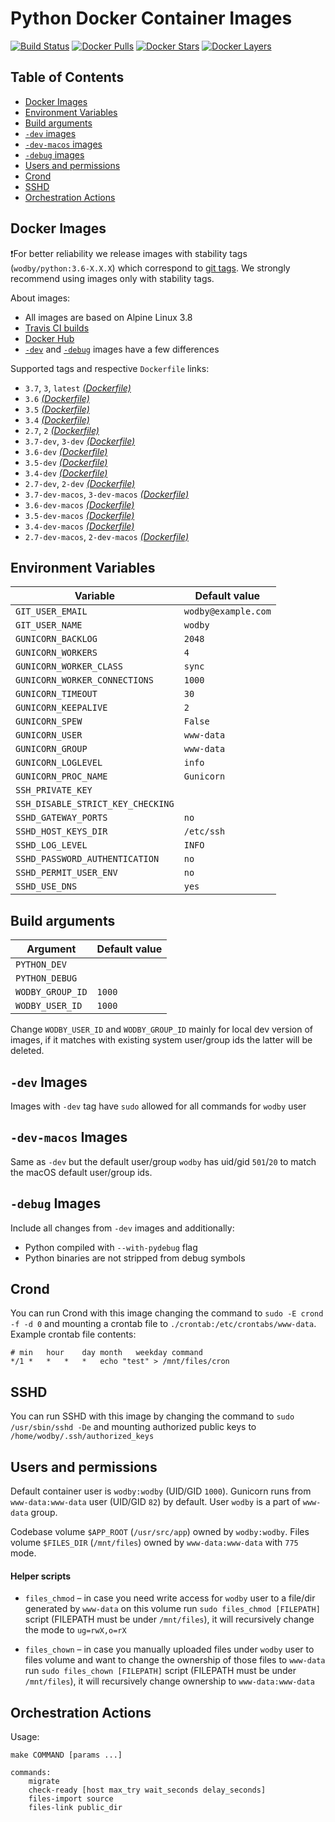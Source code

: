 # Python Docker Container Images

[![Build Status](https://travis-ci.com/wodby/python.svg?branch=master)](https://travis-ci.com/wodby/python)
[![Docker Pulls](https://img.shields.io/docker/pulls/wodby/python.svg)](https://hub.docker.com/r/wodby/python)
[![Docker Stars](https://img.shields.io/docker/stars/wodby/python.svg)](https://hub.docker.com/r/wodby/python)
[![Docker Layers](https://images.microbadger.com/badges/image/wodby/python.svg)](https://microbadger.com/images/wodby/python)

## Table of Contents

* [Docker Images](#docker-images)
* [Environment Variables](#environment-variables)
* [Build arguments](#build-arguments)    
* [`-dev` images](#-dev-images)
* [`-dev-macos` images](#-dev-macos-images)
* [`-debug` images](#-debug-images)
* [Users and permissions](#users-and-permissions)
* [Crond](#crond)
* [SSHD](#sshd)
* [Orchestration Actions](#orchestration-actions)

## Docker Images

❗For better reliability we release images with stability tags (`wodby/python:3.6-X.X.X`) which correspond to [git tags](https://github.com/wodby/python/releases). We strongly recommend using images only with stability tags. 

About images:

* All images are based on Alpine Linux 3.8
* [Travis CI builds](https://travis-ci.com/wodby/python) 
* [Docker Hub](https://hub.docker.com/r/wodby/python) 
* [`-dev`](#-dev-images) and [`-debug`](#-debug-images) images have a few differences

Supported tags and respective `Dockerfile` links:

* `3.7`, `3`, `latest` [_(Dockerfile)_](https://github.com/wodby/python/tree/master/Dockerfile)
* `3.6` [_(Dockerfile)_](https://github.com/wodby/python/tree/master/Dockerfile)
* `3.5` [_(Dockerfile)_](https://github.com/wodby/python/tree/master/Dockerfile)
* `3.4` [_(Dockerfile)_](https://github.com/wodby/python/tree/master/Dockerfile)
* `2.7`, `2` [_(Dockerfile)_](https://github.com/wodby/python/tree/master/Dockerfile)
* `3.7-dev`, `3-dev` [_(Dockerfile)_](https://github.com/wodby/python/tree/master/Dockerfile)
* `3.6-dev` [_(Dockerfile)_](https://github.com/wodby/python/tree/master/Dockerfile)
* `3.5-dev` [_(Dockerfile)_](https://github.com/wodby/python/tree/master/Dockerfile)
* `3.4-dev` [_(Dockerfile)_](https://github.com/wodby/python/tree/master/Dockerfile)
* `2.7-dev`, `2-dev` [_(Dockerfile)_](https://github.com/wodby/python/tree/master/Dockerfile)
* `3.7-dev-macos`, `3-dev-macos` [_(Dockerfile)_](https://github.com/wodby/python/tree/master/Dockerfile)
* `3.6-dev-macos` [_(Dockerfile)_](https://github.com/wodby/python/tree/master/Dockerfile)
* `3.5-dev-macos` [_(Dockerfile)_](https://github.com/wodby/python/tree/master/Dockerfile)
* `3.4-dev-macos` [_(Dockerfile)_](https://github.com/wodby/python/tree/master/Dockerfile)
* `2.7-dev-macos`, `2-dev-macos` [_(Dockerfile)_](https://github.com/wodby/python/tree/master/Dockerfile)

## Environment Variables

| Variable                          | Default value       |
| --------------------------------- | ------------------- |
| `GIT_USER_EMAIL`                  | `wodby@example.com` |
| `GIT_USER_NAME`                   | `wodby`             |
| `GUNICORN_BACKLOG`                | `2048`              |
| `GUNICORN_WORKERS`                | `4`                 |
| `GUNICORN_WORKER_CLASS`           | `sync`              |
| `GUNICORN_WORKER_CONNECTIONS`     | `1000`              |
| `GUNICORN_TIMEOUT`                | `30`                |
| `GUNICORN_KEEPALIVE`              | `2`                 |
| `GUNICORN_SPEW`                   | `False`             |
| `GUNICORN_USER`                   | `www-data`          |
| `GUNICORN_GROUP`                  | `www-data`          |
| `GUNICORN_LOGLEVEL`               | `info`              |
| `GUNICORN_PROC_NAME`              | `Gunicorn`          |
| `SSH_PRIVATE_KEY`                 |                     |
| `SSH_DISABLE_STRICT_KEY_CHECKING` |                     |
| `SSHD_GATEWAY_PORTS`              | `no`                |
| `SSHD_HOST_KEYS_DIR`              | `/etc/ssh`          |
| `SSHD_LOG_LEVEL`                  | `INFO`              |
| `SSHD_PASSWORD_AUTHENTICATION`    | `no`                |
| `SSHD_PERMIT_USER_ENV`            | `no`                |
| `SSHD_USE_DNS`                    | `yes`               |

## Build arguments

| Argument         | Default value |
| ---------------- | ------------- |
| `PYTHON_DEV`     |               |
| `PYTHON_DEBUG`   |               |
| `WODBY_GROUP_ID` | `1000`        |
| `WODBY_USER_ID`  | `1000`        |

Change `WODBY_USER_ID` and `WODBY_GROUP_ID` mainly for local dev version of images, if it matches with existing system user/group ids the latter will be deleted. 

## `-dev` Images

Images with `-dev` tag have `sudo` allowed for all commands for `wodby` user

## `-dev-macos` Images

Same as `-dev` but the default user/group `wodby` has uid/gid `501`/`20`  to match the macOS default user/group ids.

## `-debug` Images

Include all changes from `-dev` images and additionally:

* Python compiled with `--with-pydebug` flag
* Python binaries are not stripped from debug symbols

## Crond

You can run Crond with this image changing the command to `sudo -E crond -f -d 0` and mounting a crontab file to `./crontab:/etc/crontabs/www-data`. Example crontab file contents:

```
# min	hour	day	month	weekday	command
*/1	*	*	*	*	echo "test" > /mnt/files/cron
```

## SSHD

You can run SSHD with this image by changing the command to `sudo /usr/sbin/sshd -De` and mounting authorized public keys to `/home/wodby/.ssh/authorized_keys`

## Users and permissions

Default container user is `wodby:wodby` (UID/GID `1000`). Gunicorn runs from `www-data:www-data` user (UID/GID `82`) by default. User `wodby` is a part of `www-data` group.

Codebase volume `$APP_ROOT` (`/usr/src/app`) owned by `wodby:wodby`. Files volume `$FILES_DIR` (`/mnt/files`) owned by `www-data:www-data` with `775` mode.

#### Helper scripts 

* `files_chmod` – in case you need write access for `wodby` user to a file/dir generated by `www-data` on this volume run `sudo files_chmod [FILEPATH]` script (FILEPATH must be under `/mnt/files`), it will recursively change the mode to `ug=rwX,o=rX`

* `files_chown` – in case you manually uploaded files under `wodby` user to files volume and want to change the ownership of those files to `www-data` run `sudo files_chown [FILEPATH]` script (FILEPATH must be under `/mnt/files`), it will recursively change ownership to `www-data:www-data`

## Orchestration Actions

Usage:
```
make COMMAND [params ...]

commands:
    migrate
    check-ready [host max_try wait_seconds delay_seconds]
    files-import source
    files-link public_dir 
```
